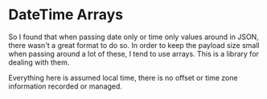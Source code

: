 # DateTime Arrays

So I found that when passing date only or time only values around in JSON, there wasn't a great format to do so. In order to keep the payload size small when passing around a lot of these, I tend to use arrays. This is a library for dealing with them.

Everything here is assumed local time, there is no offset or time zone information recorded or managed.
